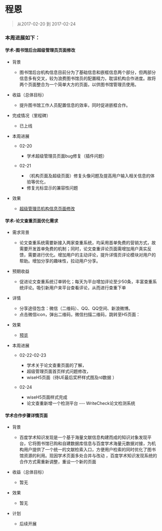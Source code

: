 # 程恩

> 从2017-02-20 到 2017-02-24

### 本周进展如下： 
    
    
#### 学术-图书馆后台超级管理员页面修改 

- 背景
    - 图书馆后台机构信息目前分为了基础信息和嵌框信息两个部分，但两部分信息多有交叉，较为浪费图书馆员的配置精力，耽误机构合作进度。故将两个页面整合为一个简单大方的页面，以供图书馆管理员使用。

- 收益（总体目标）
    - 提升图书馆工作人员配置信息的效率，同时促进嵌框合作。
    
- 完成情况（里程碑）
    - 已上线 

- 本周进展
    - 02-20 
        - 学术超级管理员页面bug修复（插件问题）
    
    - 02-21    
        - （机构页面及超级页面）修复头像问题及提高用户输入相关信息的体验等优化，
        -  修复光标显示的兼容性问题

- 效果
    - [超级管理员机构信息页面修改](http://st01-spi-pubec1.st01.baidu.com:8008/lib?cmd=admin_school)

#### 学术-论文查重页面优化需求  


- 需求背景
    - 论文查重系统需要新接入两家查重系统，均采用首单免费的营销方式，故需要开发首单免费的机制；同时，论文查重评论页面需增加用户真实反馈，需要进行优化。增加用户的主动评论，提升详情页评论模块对用户的帮助。增加分享的趣味性，拉动用户分享。

- 预期收益
    - 促进论文查重系统订单转化；每天为平台增加评论至少50条，丰富查重系统评论。吸引新用户来平台查看评论，从而进行查重下单
    
- 详情   
    - 分享途径包含：微信（二维码）、QQ、QQ空间、新浪微博。
    - 点击微信icon，弹出二维码，微信扫描二维码，跳转至H5页面：
    
- 效果
    - [预览](http://cq01-2012q2-kw1-newndi083.cq01.baidu.com:8009/u/biyewise?cmd=share)   
  
- 本周进展

    - 02-22-02-23 
        - 学术关于论文查重页面的了解，
        - 超级管理页面首页样式问题修改，
        - wiseH5页面（待UE最后奖杯样式图及rd数据 ）
                  
    - 02-24  
        - wiseH5页面样式完成
        - 论文查重新增一个检测平台 --- WriteCheck论文检测系统

#### 学术合作步骤详情页面

- 背景
  -  百度学术知识发现是一个基于海量文献信息构建而成的知识对象发现平台，它将图书馆已购和自建数据库信息与百度学术海量元数据对接，为机构用户提供了一个统一的文献检索入口，方便用户检索的同时优化了图书馆资源的利用。现因学术页面多处合并与改动 ，百度学术知识发现系统的合作方式需重新调整，重设一个新的页面 
  
- 收益（总体目标）
    - 暂无
    
- 效果
	- 暂无
	
- 计划
    - 后续开展    
   


